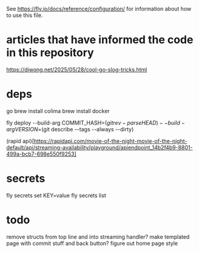 See https://fly.io/docs/reference/configuration/ for information about how to use this file.

# articles that have informed the code in this repository

https://djwong.net/2025/05/28/cool-go-slog-tricks.html

# deps

go
brew install colima
brew install docker

fly deploy --build-arg COMMIT_HASH=$(git rev-parse HEAD) --build-arg VERSION=$(git describe --tags --always --dirty)

(rapid api)[https://rapidapi.com/movie-of-the-night-movie-of-the-night-default/api/streaming-availability/playground/apiendpoint_14b2f4b9-8801-499a-bcb7-698e550f9253]

# secrets

fly secrets set KEY=value
fly secrets list

# todo

remove structs from top line and into streaming handler?
make templated page with commit stuff and back button?
figure out home page style
